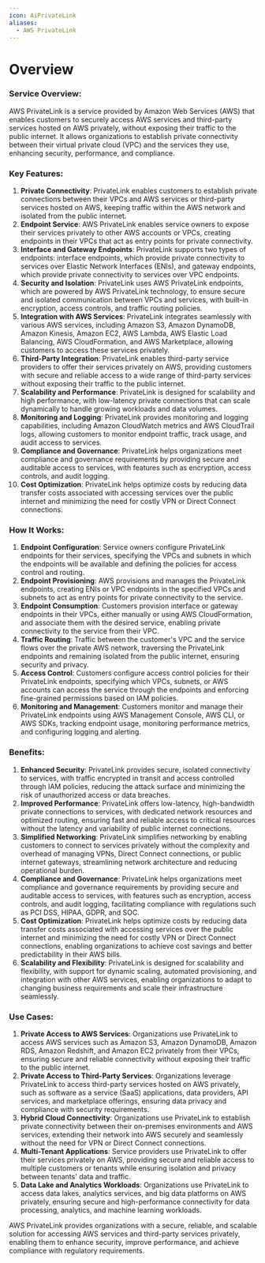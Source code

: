 ```yaml
---
icon: AiPrivateLink
aliases:
  - AWS PrivateLink
---
```

# Overview

### Service Overview:

AWS PrivateLink is a service provided by Amazon Web Services (AWS) that enables customers to securely access AWS services and third-party services hosted on AWS privately, without exposing their traffic to the public internet. It allows organizations to establish private connectivity between their virtual private cloud (VPC) and the services they use, enhancing security, performance, and compliance.

### Key Features:

1. **Private Connectivity**: PrivateLink enables customers to establish private connections between their VPCs and AWS services or third-party services hosted on AWS, keeping traffic within the AWS network and isolated from the public internet.
2. **Endpoint Service**: AWS PrivateLink enables service owners to expose their services privately to other AWS accounts or VPCs, creating endpoints in their VPCs that act as entry points for private connectivity.
3. **Interface and Gateway Endpoints**: PrivateLink supports two types of endpoints: interface endpoints, which provide private connectivity to services over Elastic Network Interfaces (ENIs), and gateway endpoints, which provide private connectivity to services over VPC endpoints.
4. **Security and Isolation**: PrivateLink uses AWS PrivateLink endpoints, which are powered by AWS PrivateLink technology, to ensure secure and isolated communication between VPCs and services, with built-in encryption, access controls, and traffic routing policies.
5. **Integration with AWS Services**: PrivateLink integrates seamlessly with various AWS services, including Amazon S3, Amazon DynamoDB, Amazon Kinesis, Amazon EC2, AWS Lambda, AWS Elastic Load Balancing, AWS CloudFormation, and AWS Marketplace, allowing customers to access these services privately.
6. **Third-Party Integration**: PrivateLink enables third-party service providers to offer their services privately on AWS, providing customers with secure and reliable access to a wide range of third-party services without exposing their traffic to the public internet.
7. **Scalability and Performance**: PrivateLink is designed for scalability and high performance, with low-latency private connections that can scale dynamically to handle growing workloads and data volumes.
8. **Monitoring and Logging**: PrivateLink provides monitoring and logging capabilities, including Amazon CloudWatch metrics and AWS CloudTrail logs, allowing customers to monitor endpoint traffic, track usage, and audit access to services.
9. **Compliance and Governance**: PrivateLink helps organizations meet compliance and governance requirements by providing secure and auditable access to services, with features such as encryption, access controls, and audit logging.
10. **Cost Optimization**: PrivateLink helps optimize costs by reducing data transfer costs associated with accessing services over the public internet and minimizing the need for costly VPN or Direct Connect connections.

### How It Works:

1. **Endpoint Configuration**: Service owners configure PrivateLink endpoints for their services, specifying the VPCs and subnets in which the endpoints will be available and defining the policies for access control and routing.
2. **Endpoint Provisioning**: AWS provisions and manages the PrivateLink endpoints, creating ENIs or VPC endpoints in the specified VPCs and subnets to act as entry points for private connectivity to the service.
3. **Endpoint Consumption**: Customers provision interface or gateway endpoints in their VPCs, either manually or using AWS CloudFormation, and associate them with the desired service, enabling private connectivity to the service from their VPC.
4. **Traffic Routing**: Traffic between the customer's VPC and the service flows over the private AWS network, traversing the PrivateLink endpoints and remaining isolated from the public internet, ensuring security and privacy.
5. **Access Control**: Customers configure access control policies for their PrivateLink endpoints, specifying which VPCs, subnets, or AWS accounts can access the service through the endpoints and enforcing fine-grained permissions based on IAM policies.
6. **Monitoring and Management**: Customers monitor and manage their PrivateLink endpoints using AWS Management Console, AWS CLI, or AWS SDKs, tracking endpoint usage, monitoring performance metrics, and configuring logging and alerting.

### Benefits:

1. **Enhanced Security**: PrivateLink provides secure, isolated connectivity to services, with traffic encrypted in transit and access controlled through IAM policies, reducing the attack surface and minimizing the risk of unauthorized access or data breaches.
2. **Improved Performance**: PrivateLink offers low-latency, high-bandwidth private connections to services, with dedicated network resources and optimized routing, ensuring fast and reliable access to critical resources without the latency and variability of public internet connections.
3. **Simplified Networking**: PrivateLink simplifies networking by enabling customers to connect to services privately without the complexity and overhead of managing VPNs, Direct Connect connections, or public internet gateways, streamlining network architecture and reducing operational burden.
4. **Compliance and Governance**: PrivateLink helps organizations meet compliance and governance requirements by providing secure and auditable access to services, with features such as encryption, access controls, and audit logging, facilitating compliance with regulations such as PCI DSS, HIPAA, GDPR, and SOC.
5. **Cost Optimization**: PrivateLink helps optimize costs by reducing data transfer costs associated with accessing services over the public internet and minimizing the need for costly VPN or Direct Connect connections, enabling organizations to achieve cost savings and better predictability in their AWS bills.
6. **Scalability and Flexibility**: PrivateLink is designed for scalability and flexibility, with support for dynamic scaling, automated provisioning, and integration with other AWS services, enabling organizations to adapt to changing business requirements and scale their infrastructure seamlessly.

### Use Cases:

1. **Private Access to AWS Services**: Organizations use PrivateLink to access AWS services such as Amazon S3, Amazon DynamoDB, Amazon RDS, Amazon Redshift, and Amazon EC2 privately from their VPCs, ensuring secure and reliable connectivity without exposing their traffic to the public internet.
2. **Private Access to Third-Party Services**: Organizations leverage PrivateLink to access third-party services hosted on AWS privately, such as software as a service (SaaS) applications, data providers, API services, and marketplace offerings, ensuring data privacy and compliance with security requirements.
3. **Hybrid Cloud Connectivity**: Organizations use PrivateLink to establish private connectivity between their on-premises environments and AWS services, extending their network into AWS securely and seamlessly without the need for VPN or Direct Connect connections.
4. **Multi-Tenant Applications**: Service providers use PrivateLink to offer their services privately on AWS, providing secure and reliable access to multiple customers or tenants while ensuring isolation and privacy between tenants' data and traffic.
5. **Data Lake and Analytics Workloads**: Organizations use PrivateLink to access data lakes, analytics services, and big data platforms on AWS privately, ensuring secure and high-performance connectivity for data processing, analytics, and machine learning workloads.

AWS PrivateLink provides organizations with a secure, reliable, and scalable solution for accessing AWS services and third-party services privately, enabling them to enhance security, improve performance, and achieve compliance with regulatory requirements.
